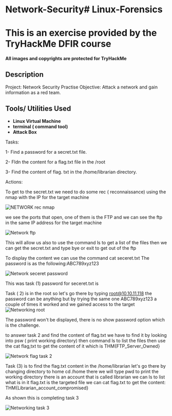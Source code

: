 # Network-Security# Linux-Forensics

<h1> This is an exercise provided by the TryHackMe DFIR course </h1>

 
 #### All images and copyrights are protected for TryHackMe

<h2>Description</h2>
Project: Network Security Practise 
Objective: Attack a network and gain information as a red team.

<h2>Tools/ Utilities Used</h2>

- <b>Linux Virtual Machine</b>
- <b>terminal ( command tool)</b>
- <b>Attack Box</b>

Tasks:

1- Find a password for a secret.txt file.

2- FIdn the content for a flag.txt file in the /root

3- Find the content of  flag. txt in the /home/librarian directory.


Actions:

To get to the secret.txt we need to do some rec ( reconnaissance) using the nmap with the IP for the target machine

  
![NETWORK rec nmap](https://github.com/TheRashaSharif/Network-Security/assets/98124961/1580c6ad-8fe0-42bb-b68a-9cb586b1cd4e)

we see the ports that open, one of them is the FTP and we can see the ftp in the same IP address for the target machine

![Network ftp](https://github.com/TheRashaSharif/Network-Security/assets/98124961/493c2164-40b3-4538-8a00-6fb808ad3f78)

This will allow us also to use the command ls to get a list of the files
then we can get the secret.txt and type bye or exit to get out of the ftp

To display the content we can use the command cat seceret.txt
The password is as the following:ABC789xyz123

![Network seceret password](https://github.com/TheRashaSharif/Network-Security/assets/98124961/0f06a5da-3984-4339-9829-6e10c1cc25a4)

This was task (1) password for seceret.txt is 



Task ( 2) is in the root so let's go there by typing 
root@10.10.11.118
the password can be anything but by trying the same one ABC789xyz123 a couple of times it worked and we gained access to the target 
![Networking root](https://github.com/TheRashaSharif/Network-Security/assets/98124961/b54cb36f-2516-4392-a340-311aeabb7883)

The password won't be displayed, there is no show password option which is the challenge.

to answer task 2 and find the content of flag.txt we have to find it by looking into psw ( print working directory)
then command ls to list the files
then use the cat flag,txt to get the content of it which is THM{FTP_Server_Owned}


![Network flag task 2](https://github.com/TheRashaSharif/Network-Security/assets/98124961/3db9b0f9-d716-48ad-9529-3f757060dbb4)

Task (3) is to find the flag.txt content in the /home/librarian
let's go there by changing directory to home 
cd /home
there we will type pwd to print the working directory
there is an account that is called librarian we can ls to list what is in it
flag.txt is the targeted file we can cat flag.txt to get the content:
THM{Librarian_account_compromised}

As shown this is completing task 3

![Networking task 3](https://github.com/TheRashaSharif/Network-Security/assets/98124961/6d9adc4b-81c1-448c-aa35-b2619436c535)
